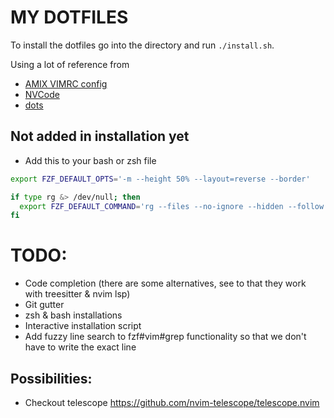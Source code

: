 # MY DOTFILES

To install the dotfiles go into the directory and run `./install.sh`.


Using a lot of reference from 
* [AMIX VIMRC config](https://github.com/amix/vimrc/)
* [NVCode](https://github.com/ChristianChiarulli/nvcode)
* [dots](https://github.com/drn/dots)

## Not added in installation yet

- Add this to your bash or zsh file

```bash
export FZF_DEFAULT_OPTS='-m --height 50% --layout=reverse --border'

if type rg &> /dev/null; then
  export FZF_DEFAULT_COMMAND='rg --files --no-ignore --hidden --follow --glob "!.git/*"'
fi
```

# TODO:

* Code completion (there are some alternatives, see to that they work with treesitter & nvim lsp)
* Git gutter
* zsh & bash installations
* Interactive installation script
* Add fuzzy line search to fzf#vim#grep functionality so that we don't have to write the exact line


## Possibilities:

* Checkout telescope https://github.com/nvim-telescope/telescope.nvim
